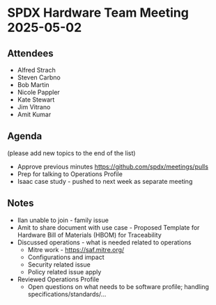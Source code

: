 # SPDX Hardware Team Meeting 2025-05-02

## Attendees
* Alfred Strach
* Steven Carbno
* Bob Martin
* Nicole Pappler
* Kate Stewart
* Jim Vitrano
* Amit Kumar

## Agenda
(please add new topics to the end of the list)
* Approve previous minutes https://github.com/spdx/meetings/pulls
* Prep for talking to Operations Profile
* Isaac case study - pushed to next week as separate meeting

## Notes
* Ilan unable to join - family issue
* Amit to share document with use case - Proposed Template for Hardware Bill of Materials (HBOM) for Traceability
* Discussed operations - what is needed related to operations
   * Mitre work - https://saf.mitre.org/
   * Configurations and impact
   * Security related issue
   * Policy related issue apply
* Reviewed Operations Profile
   * Open questions on what needs to be software profile; handling specifications/standards/…
